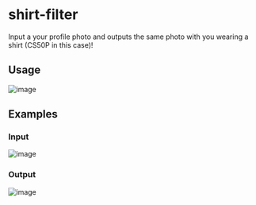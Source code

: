 # shirt-filter
Input a your profile photo and outputs the same photo with you wearing a shirt (CS50P in this case)!

## Usage
![image](https://github.com/Aeziren/shirt-filter/assets/123553708/1aedf29b-eb8e-4ff3-97aa-d6d4bb7eada4)

## Examples
### Input
![image](https://github.com/Aeziren/shirt-filter/assets/123553708/f2ce40ab-9686-4044-9af8-1d5cd2ed8f26)

### Output
![image](https://github.com/Aeziren/shirt-filter/assets/123553708/2c717c0b-5d65-4a79-80b3-98fff1b2c507)


